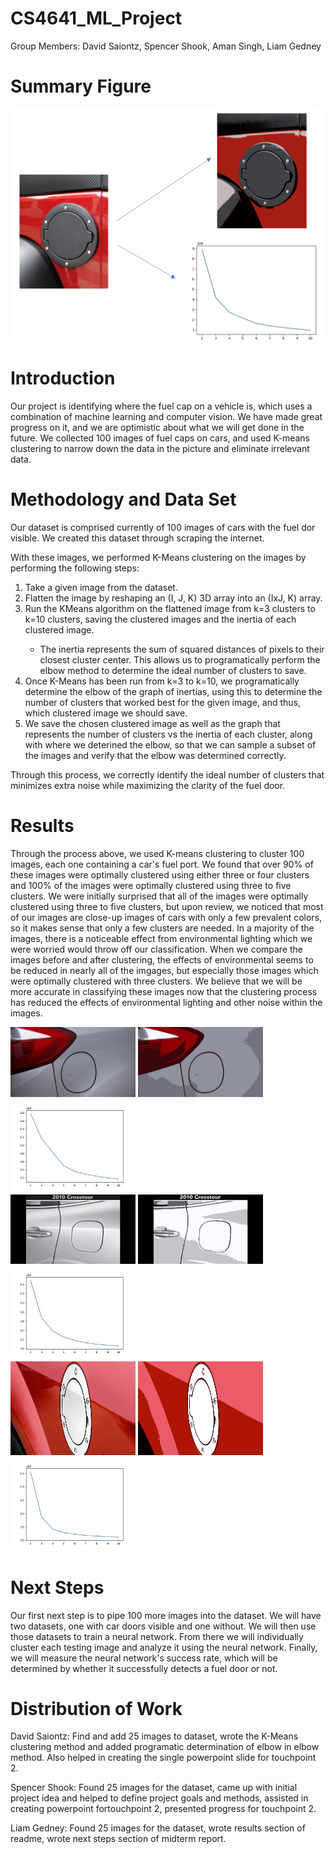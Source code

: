# CS4641_ML_Project

Group Members: David Saiontz, Spencer Shook, Aman Singh, Liam Gedney

# Summary Figure

<img src="UnsupervisedProgressImage.PNG" alt="drawing" style="width:600px;"/>

# Introduction
Our project is identifying where the fuel cap on a vehicle is, which uses a combination of machine learning and computer vision. We have made great progress on it, and we are optimistic about what we will get done in the future. We collected 100 images of fuel caps on cars, and used K-means clustering to narrow down the data in the picture and eliminate irrelevant data.

# Methodology and Data Set

Our dataset is comprised currently of 100 images of cars with the fuel dor visible. We created this dataset through scraping the internet.

With these images, we performed K-Means clustering on the images by performing the following steps:

<ol>
<li>Take a given image from the dataset.</li>
<li>Flatten the image by reshaping an (I, J, K) 3D array into an (IxJ, K) array.</li>
<li>Run the KMeans algorithm on the flattened image from k=3 clusters to k=10 clusters, saving the clustered images and the inertia of each clustered image.</li>
<ul>
<li>The inertia represents the sum of squared distances of pixels to their closest cluster center. This allows us to programatically perform the elbow method to determine the ideal number of clusters to save.</li>
</ul>
<li>Once K-Means has been run from k=3 to k=10, we programatically determine the elbow of the graph of inertias, using this to determine the number of clusters that worked best for the given image, and thus, which clustered image we should save.</li>
<li>We save the chosen clustered image as well as the graph that represents the number of clusters vs the inertia of each cluster, along with where we deterined the elbow, so that we can sample a subset of the images and verify that the elbow was determined correctly.</li>
</ol>

Through this process, we correctly identify the ideal number of clusters that minimizes extra noise while maximizing the clarity of the fuel door.

# Results 
Through the process above, we used K-means clustering to cluster 100 images, each one containing a car's fuel port.  We found that over 90% of these images were optimally clustered using either three or four clusters and 100% of the images were optimally clustered using three to five clusters.  We were initially surprised that all of the images were optimally clustered using three to five clusters, but upon review, we noticed that most of our images are close-up images of cars with only a few prevalent colors, so it makes sense that only a few clusters are needed.  In a majority of the images, there is a noticeable effect from environmental lighting which we were worried would throw off our classification.  When we compare the images before and after clustering, the effects of environmental seems to be reduced in nearly all of the imgages, but especially those images which were optimally clustered with three clusters.  We believe that we will be more accurate in classifying these images now that the clustering process has reduced the effects of environmental lighting and other noise within the images.  

<img src="ImageDataSet/davidImage16.jpg" alt="drawing" style="width:200px;"/>
<img src="ClusteredData/davidImage16.jpg" alt="drawing" style="width:200px;"/>
<img src="ClusteredData/davidImage16.jpg_elbow_plot_5.jpg" alt="drawing" style="width:200px;"/>
<br/>
<img src="ImageDataSet/davidImage22.jpg" alt="drawing" style="width:200px;"/>
<img src="ClusteredData/davidImage22.jpg" alt="drawing" style="width:200px;"/>
<img src="ClusteredData\davidImage22.jpg_elbow_plot_4.jpg" alt="drawing" style="width:200px;"/>
<br/>
<img src="ImageDataSet/fuelcap14.jpg" alt="drawing" style="width:200px;" height="150px"/>
<img src="ClusteredData/fuelcap14.jpg" alt="drawing" style="width:200px;" height="150px"/>
<img src="ClusteredData\fuelcap14.jpg_elbow_plot_4.jpg" alt="drawing" style="width:200px;" height="150px"/>


# Next Steps

Our first next step is to pipe 100 more images into the dataset. We will have two datasets, one with car doors visible and one without. We will then use those datasets to train a neural network. From there we will individually cluster each testing image and analyze it using the neural network. Finally, we will measure the neural network's success rate, which will be determined by whether it successfully detects a fuel door or not.


# Distribution of Work

David Saiontz: Find and add 25 images to dataset, wrote the K-Means clustering method and added programatic determination of elbow in elbow method. Also helped in creating the single powerpoint slide for touchpoint 2.

Spencer Shook: Found 25 images for the dataset, came up with initial project idea and helped to define project goals and methods, assisted in creating powerpoint fortouchpoint 2, presented progress for touchpoint 2.  

Liam Gedney: Found 25 images for the dataset, wrote results section of readme, wrote next steps section of midterm report.

